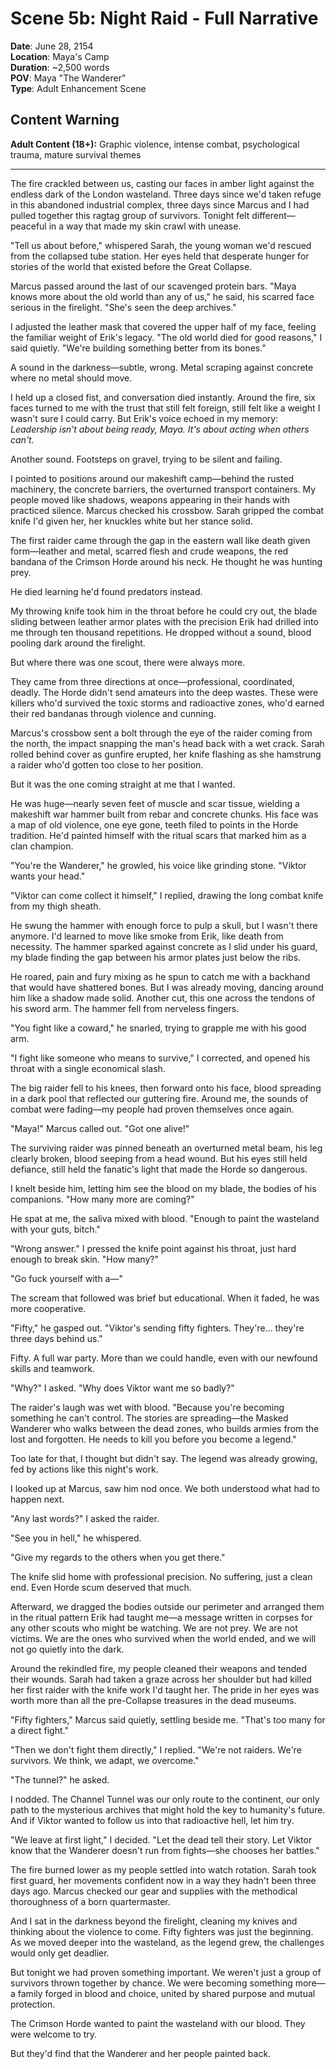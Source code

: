 # Scene 5b: Night Raid - Full Narrative

**Date**: June 28, 2154  
**Location**: Maya's Camp  
**Duration**: ~2,500 words  
**POV**: Maya "The Wanderer"  
**Type**: Adult Enhancement Scene  

## Content Warning
**Adult Content (18+):** Graphic violence, intense combat, psychological trauma, mature survival themes

---

The fire crackled between us, casting our faces in amber light against the endless dark of the London wasteland. Three days since we'd taken refuge in this abandoned industrial complex, three days since Marcus and I had pulled together this ragtag group of survivors. Tonight felt different—peaceful in a way that made my skin crawl with unease.

"Tell us about before," whispered Sarah, the young woman we'd rescued from the collapsed tube station. Her eyes held that desperate hunger for stories of the world that existed before the Great Collapse.

Marcus passed around the last of our scavenged protein bars. "Maya knows more about the old world than any of us," he said, his scarred face serious in the firelight. "She's seen the deep archives."

I adjusted the leather mask that covered the upper half of my face, feeling the familiar weight of Erik's legacy. "The old world died for good reasons," I said quietly. "We're building something better from its bones."

A sound in the darkness—subtle, wrong. Metal scraping against concrete where no metal should move.

I held up a closed fist, and conversation died instantly. Around the fire, six faces turned to me with the trust that still felt foreign, still felt like a weight I wasn't sure I could carry. But Erik's voice echoed in my memory: *Leadership isn't about being ready, Maya. It's about acting when others can't.*

Another sound. Footsteps on gravel, trying to be silent and failing.

I pointed to positions around our makeshift camp—behind the rusted machinery, the concrete barriers, the overturned transport containers. My people moved like shadows, weapons appearing in their hands with practiced silence. Marcus checked his crossbow. Sarah gripped the combat knife I'd given her, her knuckles white but her stance solid.

The first raider came through the gap in the eastern wall like death given form—leather and metal, scarred flesh and crude weapons, the red bandana of the Crimson Horde around his neck. He thought he was hunting prey.

He died learning he'd found predators instead.

My throwing knife took him in the throat before he could cry out, the blade sliding between leather armor plates with the precision Erik had drilled into me through ten thousand repetitions. He dropped without a sound, blood pooling dark around the firelight.

But where there was one scout, there were always more.

They came from three directions at once—professional, coordinated, deadly. The Horde didn't send amateurs into the deep wastes. These were killers who'd survived the toxic storms and radioactive zones, who'd earned their red bandanas through violence and cunning.

Marcus's crossbow sent a bolt through the eye of the raider coming from the north, the impact snapping the man's head back with a wet crack. Sarah rolled behind cover as gunfire erupted, her knife flashing as she hamstrung a raider who'd gotten too close to her position.

But it was the one coming straight at me that I wanted.

He was huge—nearly seven feet of muscle and scar tissue, wielding a makeshift war hammer built from rebar and concrete chunks. His face was a map of old violence, one eye gone, teeth filed to points in the Horde tradition. He'd painted himself with the ritual scars that marked him as a clan champion.

"You're the Wanderer," he growled, his voice like grinding stone. "Viktor wants your head."

"Viktor can come collect it himself," I replied, drawing the long combat knife from my thigh sheath.

He swung the hammer with enough force to pulp a skull, but I wasn't there anymore. I'd learned to move like smoke from Erik, like death from necessity. The hammer sparked against concrete as I slid under his guard, my blade finding the gap between his armor plates just below the ribs.

He roared, pain and fury mixing as he spun to catch me with a backhand that would have shattered bones. But I was already moving, dancing around him like a shadow made solid. Another cut, this one across the tendons of his sword arm. The hammer fell from nerveless fingers.

"You fight like a coward," he snarled, trying to grapple me with his good arm.

"I fight like someone who means to survive," I corrected, and opened his throat with a single economical slash.

The big raider fell to his knees, then forward onto his face, blood spreading in a dark pool that reflected our guttering fire. Around me, the sounds of combat were fading—my people had proven themselves once again.

"Maya!" Marcus called out. "Got one alive!"

The surviving raider was pinned beneath an overturned metal beam, his leg clearly broken, blood seeping from a head wound. But his eyes still held defiance, still held the fanatic's light that made the Horde so dangerous.

I knelt beside him, letting him see the blood on my blade, the bodies of his companions. "How many more are coming?"

He spat at me, the saliva mixed with blood. "Enough to paint the wasteland with your guts, bitch."

"Wrong answer." I pressed the knife point against his throat, just hard enough to break skin. "How many?"

"Go fuck yourself with a—"

The scream that followed was brief but educational. When it faded, he was more cooperative.

"Fifty," he gasped out. "Viktor's sending fifty fighters. They're... they're three days behind us."

Fifty. A full war party. More than we could handle, even with our newfound skills and teamwork.

"Why?" I asked. "Why does Viktor want me so badly?"

The raider's laugh was wet with blood. "Because you're becoming something he can't control. The stories are spreading—the Masked Wanderer who walks between the dead zones, who builds armies from the lost and forgotten. He needs to kill you before you become a legend."

Too late for that, I thought but didn't say. The legend was already growing, fed by actions like this night's work.

I looked up at Marcus, saw him nod once. We both understood what had to happen next.

"Any last words?" I asked the raider.

"See you in hell," he whispered.

"Give my regards to the others when you get there."

The knife slid home with professional precision. No suffering, just a clean end. Even Horde scum deserved that much.

Afterward, we dragged the bodies outside our perimeter and arranged them in the ritual pattern Erik had taught me—a message written in corpses for any other scouts who might be watching. We are not prey. We are not victims. We are the ones who survived when the world ended, and we will not go quietly into the dark.

Around the rekindled fire, my people cleaned their weapons and tended their wounds. Sarah had taken a graze across her shoulder but had killed her first raider with the knife work I'd taught her. The pride in her eyes was worth more than all the pre-Collapse treasures in the dead museums.

"Fifty fighters," Marcus said quietly, settling beside me. "That's too many for a direct fight."

"Then we don't fight them directly," I replied. "We're not raiders. We're survivors. We think, we adapt, we overcome."

"The tunnel?" he asked.

I nodded. The Channel Tunnel was our only route to the continent, our only path to the mysterious archives that might hold the key to humanity's future. And if Viktor wanted to follow us into that radioactive hell, let him try.

"We leave at first light," I decided. "Let the dead tell their story. Let Viktor know that the Wanderer doesn't run from fights—she chooses her battles."

The fire burned lower as my people settled into watch rotation. Sarah took first guard, her movements confident now in a way they hadn't been three days ago. Marcus checked our gear and supplies with the methodical thoroughness of a born quartermaster.

And I sat in the darkness beyond the firelight, cleaning my knives and thinking about the violence to come. Fifty fighters was just the beginning. As we moved deeper into the wasteland, as the legend grew, the challenges would only get deadlier.

But tonight we had proven something important. We weren't just a group of survivors thrown together by chance. We were becoming something more—a family forged in blood and choice, united by shared purpose and mutual protection.

The Crimson Horde wanted to paint the wasteland with our blood. They were welcome to try.

But they'd find that the Wanderer and her people painted back.
